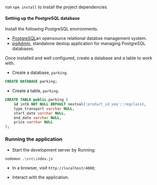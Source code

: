 run `npm install` to install the project dependencies

#### Setting up the PostgreSQL database
Install the following PostgreSQL environments.

- [PostgreSQL](https://www.postgresql.org/download/)an opensource relational databse management system.
- [pgAdmin](https://www.pgadmin.org/download/), standalone destop application for managing PostgreSQL databases.

Once installed and well configured, create a database and a table to work with.

- Create a database, `parking`.

```SQL
CREATE DATABASE parking;
```

- Create a table, `parking`.

```SQL
CREATE TABLE public.parking (
	id int8 NOT NULL DEFAULT nextval('product_id_seq'::regclass),
	type_transport varchar NULL,
	start_date varchar NULL,
	end_date varchar NULL,
	price varchar NULL
);

```

### Running the application

- Start the development server by Running:

```bash
nodemon .\src\index.js
```

- In a browser, visit `http://localhost/4000`;

- Interact with the application.